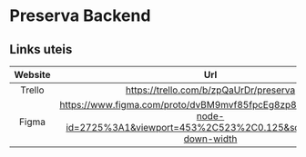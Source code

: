 # Preserva Backend

## Links uteis

| Website | Url  |
| :-----: | :--: |
| Trello | https://trello.com/b/zpQaUrDr/preserva |
| Figma | https://www.figma.com/proto/dvBM9mvf85fpcEg8zp8tCh/Preservar?node-id=2725%3A1&viewport=453%2C523%2C0.125&scaling=scale-down-width | 
